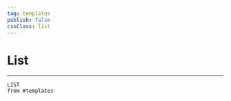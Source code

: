 ```yaml
---
tag: templates
publish: false
cssClass: list
---
```


# List
---

```dataview
LIST
from #templates 
```